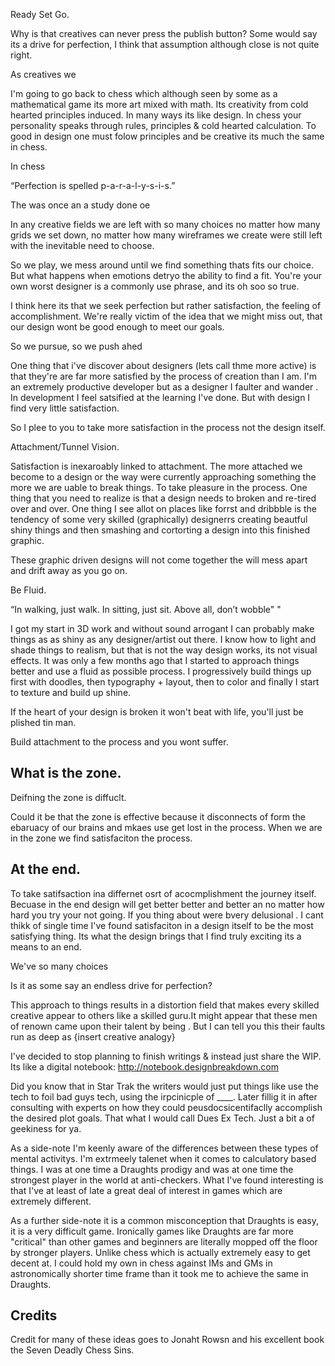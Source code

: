 Ready Set Go.

Why is that creatives can never press the publish button? Some would say its a drive for perfection, I think that assumption
although close is not quite right.

As creatives we

I'm going to go back to chess which although seen by some as a mathematical game its more art mixed with math. Its creativity
from cold hearted principles induced. In many ways its like design. In chess your personality speaks through rules,
principles & cold hearted calculation. To good in design one must folow principles and be creative its much the same in
chess.

In chess

“Perfection is spelled p-a-r-a-l-y-s-i-s.”

The was once an a study done oe

In any creative fields we are left with so many choices no matter how many grids we set down, no matter how many wireframes
we create were still left with the inevitable need to choose.

So we play, we mess around until we find something thats fits our choice. But what happens when emotions detryo the ability
to find a fit. You're your own worst designer is a commonly use phrase, and its oh soo so true.

I think here its that we seek perfection but rather satisfaction, the feeling of accomplishment. We're really victim of the
idea that we might miss out, that our design wont be good enough to meet our goals.

So we pursue, so we push ahed

One thing that i've discover about designers (lets call thme more active) is that they're are far more satisfied by the
process of creation than I am. I'm an extremely productive developer but as a designer I faulter and wander . In development
I feel satsified at the learning I've done. But with design I find very little satisfaction.

So I plee to you to take more satisfaction in the process not the design itself.

Attachment/Tunnel Vision.

Satisfaction is inexaroably linked to attachment. The more attached we become to a design or the way were currently
approaching something the more we are uable to break things. To take pleasure in the process. One thing that you need to
realize is that a design needs to broken and re-tired over and over. One thing I see allot on places like forrst and dribbble
is the tendency of some very skilled (graphically) designerrs creating beautful shiny things and then smashing and cortorting
a design into this finished graphic.

These graphic driven designs will not come together the will mess apart and drift away as you go on.

Be Fluid.

“In walking, just walk. In sitting, just sit. Above all, don’t wobble" "

I got my start in 3D work and without sound arrogant I can probably make things as as shiny as any designer/artist out there.
I know how to light and shade things to realism, but that is not the way design works, its not visual effects. It was only a
few months ago that I started to approach things better and use a fluid as possible process. I progressively build things up
first with doodles, then typography + layout, then to color and finally I start to texture and build up shine.

If the heart of your design is broken it won't beat with life, you'll just be plished tin man.

Build attachment to the process and you wont suffer.

## What is the zone.

Deifning the zone is diffuclt.

Could it be that the zone is effective because it disconnects of form the ebaruacy of our brains and mkaes use get lost in
the process. When we are in the zone we find satisfaciton the process.

## At the end.

To take satifsaction ina differnet osrt of acocmplishment the journey itself. Becuase in the end design will get better
better and better an no matter how hard you try your not going. If you thing about were bvery delusional . I cant thikk of
single time I've found satisfaciton in a design itself to be the most satisfying thing. Its what the design brings that I
find truly exciting its a means to an end.

We've so many choices

Is it as some say an endless drive for perfection?

This approach to things results in a distortion field that makes every skilled creative appear to others like a skilled
guru.It might appear that these men of renown came upon their talent by being . But I can tell you this their faults run as
deep as {insert creative analogy}

I've decided to stop planning to finish writings & instead just share the WIP. Its like a digital notebook:
http://notebook.designbreakdown.com

Did you know that in Star Trak the writers would just put things like use the tech to foil bad guys tech, using the
irpcinicple of ____. Later fillig it in after consulting with experts on how they could peusdocsicentifaclly accomplish the
desired plot goals. That what I would call Dues Ex Tech. Just a bit a of geekiness for ya.

As a side-note I'm keenly aware of the differences between these types of mental activitys. I'm extrmeely talenet when it
comes to calculatory based things. I was at one time a Draughts prodigy and was at one time the strongest player in the world
at anti-checkers. What I've found interesting is that I've at least of late a great deal of interest in games which are
extremely different.

As a further side-note it is a common misconception that Draughts is easy, it is a very difficult game. Ironically games like
Draughts are far more "critical" than other games and beginners are literally mopped off the floor by stronger players.
Unlike chess which is actually extremely easy to get decent at. I could hold my own in chess against IMs and GMs in
astronomically shorter time frame than it took me to achieve the same in Draughts.

## Credits

Credit for many of these ideas goes to Jonaht Rowsn and his excellent book the Seven Deadly Chess Sins.

